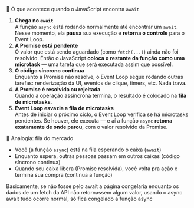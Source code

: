 🧠 O que acontece quando o JavaScript encontra `await`

1. **Chega no `await`**  
    A função `async` está rodando normalmente até encontrar um `await`. Nesse momento, ela **pausa** sua execução e **retorna o controle** para o Event Loop.
2. **A Promise está pendente**  
    O valor que está sendo aguardado (como `fetch(...)`) ainda não foi resolvido. Então o JavaScript **coloca o restante da função como uma microtask** — uma tarefa que será executada assim que possível.
3. **O código síncrono continua**  
    Enquanto a Promise não resolve, o Event Loop segue rodando outras tarefas: renderização da UI, eventos de clique, timers, etc. Nada trava.
4. **A Promise é resolvida ou rejeitada**  
    Quando a operação assíncrona termina, o resultado é colocado na **fila de microtasks**.
5. **Event Loop esvazia a fila de microtasks**  
    Antes de iniciar o próximo ciclo, o Event Loop verifica se há microtasks pendentes. Se houver, ele executa — e aí a função `async` **retoma exatamente de onde parou**, com o valor resolvido da Promise.


🧭 Analogia: fila do mercado

- Você (a função `async`) está na fila esperando o caixa (`await`)
- Enquanto espera, outras pessoas passam em outros caixas (código síncrono continua)
- Quando seu caixa libera (Promise resolvida), você volta pra ação e termina sua compra (continua a função)

Basicamente, se não fosse pelo await a página congelaria enquanto os dados de um fetch da API não retornassem algum valor, usando o async await tudo ocorre normal, só fica congelado a função async